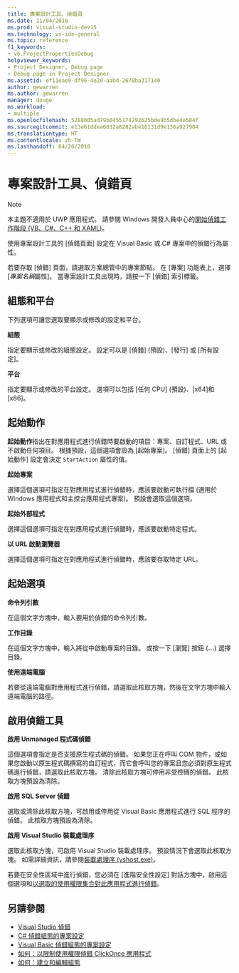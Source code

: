 ```yaml
---
title: 專案設計工具、偵錯頁
ms.date: 11/04/2016
ms.prod: visual-studio-dev15
ms.technology: vs-ide-general
ms.topic: reference
f1_keywords:
- vb.ProjectPropertiesDebug
helpviewer_keywords:
- Project Designer, Debug page
- Debug page in Project Designer
ms.assetid: ef11eae9-df96-4e20-aabd-2678ba317140
author: gewarren
ms.author: gewarren
manager: douge
ms.workload:
- multiple
ms.openlocfilehash: 5288005ad79b0455174292625bde9b5dbe4e584f
ms.sourcegitcommit: e13e61ddea6032a8282abe16131d9e136a927984
ms.translationtype: HT
ms.contentlocale: zh-TW
ms.lasthandoff: 04/26/2018
---
```

# <a name="debug-page-project-designer"></a>專案設計工具、偵錯頁

> [!NOTE]
> 本主題不適用於 UWP 應用程式。 請參閱 Windows 開發人員中心的[開始偵錯工作階段 (VB、C#、C++ 和 XAML)](../../debugger/start-a-debugging-session-for-a-store-app-in-visual-studio-vb-csharp-cpp-and-xaml.md)。

 使用專案設計工具的 [偵錯頁面] 設定在 Visual Basic 或 C# 專案中的偵錯行為屬性。

 若要存取 [偵錯] 頁面，請選取方案總管中的專案節點。 在 [專案] 功能表上，選擇 [*專案名稱*屬性]。 當專案設計工具出現時，請按一下 [偵錯] 索引標籤。

## <a name="configuration-and-platform"></a>組態和平台
 下列選項可讓您選取要顯示或修改的設定和平台。

 **組態**

 指定要顯示或修改的組態設定。 設定可以是 [偵錯] (預設)、[發行] 或 [所有設定]。

 **平台**

 指定要顯示或修改的平台設定。 選項可以包括 [任何 CPU] (預設)、[x64]和 [x86]。

## <a name="start-action"></a>起始動作
 **起始動作**指出在對應用程式進行偵錯時要啟動的項目：專案、自訂程式、URL 或不啟動任何項目。 根據預設，這個選項會設為 [起始專案]。 [偵錯] 頁面上的 [起始動作] 設定會決定 `StartAction` 屬性的值。

 **起始專案**

 選擇這個選項可指定在對應用程式進行偵錯時，應該要啟動可執行檔 (適用於 Windows 應用程式和主控台應用程式專案)。 預設會選取這個選項。

 **起始外部程式**

 選擇這個選項可指定在對應用程式進行偵錯時，應該要啟動特定程式。

 **以 URL 啟動瀏覽器**

 選擇這個選項可指定在對應用程式進行偵錯時，應該要存取特定 URL。

## <a name="start-options"></a>起始選項
 **命令列引數**

 在這個文字方塊中，輸入要用於偵錯的命令列引數。

 **工作目錄**

 在這個文字方塊中，輸入將從中啟動專案的目錄。 或按一下 [瀏覽] 按鈕 (**...**) 選擇目錄。

 **使用遠端電腦**

 若要從遠端電腦對應用程式進行偵錯，請選取此核取方塊，然後在文字方塊中輸入遠端電腦的路徑。

## <a name="enable-debuggers"></a>啟用偵錯工具
 **啟用 Unmanaged 程式碼偵錯**

 這個選項會指定是否支援原生程式碼的偵錯。 如果您正在呼叫 COM 物件，或如果您啟動以原生程式碼撰寫的自訂程式，而它會呼叫您的專案且您必須對原生程式碼進行偵錯，請選取此核取方塊。 清除此核取方塊可停用非受控碼的偵錯。 此核取方塊預設為清除。

 **啟用 SQL Server 偵錯**

 選取或清除此核取方塊，可啟用或停用從 Visual Basic 應用程式進行 SQL 程序的偵錯。 此核取方塊預設為清除。

 **啟用 Visual Studio 裝載處理序**

 選取此核取方塊，可啟用 Visual Studio 裝載處理序。 預設情況下會選取此核取方塊。 如需詳細資訊，請參閱[裝載處理序 (vshost.exe)](../../ide/hosting-process-vshost-exe.md)。

 若要在安全性區域中進行偵錯，您必須在 [進階安全性設定] 對話方塊中，啟用這個選項和[以選取的使用權限集合對此應用程式進行偵錯](../../ide/reference/advanced-security-settings-dialog-box.md)。

## <a name="see-also"></a>另請參閱

- [Visual Studio 偵錯](../../debugger/debugging-in-visual-studio.md)
- [C# 偵錯組態的專案設定](../../debugger/project-settings-for-csharp-debug-configurations.md)
- [Visual Basic 偵錯組態的專案設定](../../debugger/project-settings-for-a-visual-basic-debug-configuration.md)
- [如何：以限制使用權限偵錯 ClickOnce 應用程式](../../deployment/how-to-debug-a-clickonce-application-with-restricted-permissions.md)
- [如何：建立和編輯組態](../../ide/how-to-create-and-edit-configurations.md)